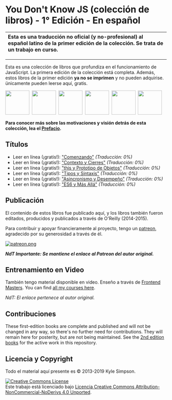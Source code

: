# You Don't Know JS (colección de libros) - 1° Edición - En español

| Esta es una traducción no oficial (y no-profesional) al español latino de la primer edición de la colección. Se trata de un trabajo en curso. |
| :--- |

----

Esta es una colección de libros que profundiza en el funcionamiento de JavaScript. La primera edición de la colección está completa. Además, estos libros de la primer edición **ya no se imprimen** y no pueden adquirise. ünicamente pueden leerse aquí, gratis.

<img src="up %26 going/cover.jpg" width="75">&nbsp;
<img src="scope %26 closures/cover.jpg" width="75">&nbsp;
<img src="this %26 object prototypes/cover.jpg" width="75">&nbsp;
<img src="types %26 grammar/cover.jpg" width="75">&nbsp;
<img src="async %26 performance/cover.jpg" width="75">&nbsp;
<img src="es6 %26 beyond/cover.jpg" width="75">

**Para conocer más sobre las motivaciones y visión detrás de esta colección, lea el [Prefacio](preface.md).**

## Títulos

* Leer en línea (¡gratis!): ["Comenzando"](up\%20&\%20going/README.md#you-dont-know-js-up--going) *(Traducción: 0%)*
* Leer en línea (¡gratis!): ["Contexto y Cierres"](scope\%20&\%20closures/README.md#you-dont-know-js-scope--closures) *(Traducción: 0%)*
* Leer en línea (¡gratis!): ["this y Prototipo de Objetos"](this\%20&\%20object\%20prototypes/README.md#you-dont-know-js-this--object-prototypes) *(Traducción: 0%)*
* Leer en línea (¡gratis!): ["Tipos y Sintaxis"](types\%20&\%20grammar/README.md#you-dont-know-js-types--grammar) *(Traducción: 0%)*
* Leer en línea (¡gratis!): ["Asincronismo y Desempeño"](async\%20&\%20performance/README.md#you-dont-know-js-async--performance) *(Traducción: 0%)*
* Leer en línea (¡gratis!): ["ES6 y Más Allá"](es6\%20&\%20beyond/README.md#you-dont-know-js-es6--beyond) *(Traducción: 0%)*

## Publicación

El contenido de estos libros fue publicado aquí, y los libros también fueron editados, producidos y publicados a través de O'Reilly (2014-2015).

Para contribuir y apoyar financieramente al proyecto, tengo un [patreon](https://www.patreon.com/getify), agradecido por su generosidad a través de él.

<a href="https://www.patreon.com/getify">[![patreon.png](https://c5.patreon.com/external/logo/become_a_patron_button.png)](https://www.patreon.com/getify)</a>

***NdT Importante: Se mantiene el enlace al Patreon del autor original.***

## Entrenamiento en Video

También tengo material disponible en video. Enseño a través de [Frontend Masters](https://FrontendMasters.com). You can find [all my courses here](https://frontendmasters.com/kyle-simpson/).

*NdT: El enlace pertenece al autor original.*

## Contribuciones

These first-edition books are complete and published and will not be changed in any way, so there's no further need for contributions. They will remain here for posterity, but are not being maintained. See the [2nd edition books](https://github.com/getify/You-Dont-Know-JS/tree/2nd-ed) for the active work in this repository.

## Licencia y Copyright

Todo el material aquí presente es &copy; 2013-2019 Kyle Simpson.

<a rel="license" href="http://creativecommons.org/licenses/by-nc-nd/4.0/"><img alt="Creative Commons License" style="border-width:0" src="https://i.creativecommons.org/l/by-nc-nd/4.0/88x31.png" /></a><br />Este trabajo está licenciado bajo <a rel="license" href="http://creativecommons.org/licenses/by-nc-nd/4.0/">Licencia Creative Commons Attribution-NonCommercial-NoDerivs 4.0 Unported</a>.
